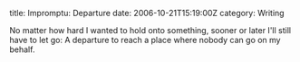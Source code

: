 title: Impromptu: Departure
date: 2006-10-21T15:19:00Z
category: Writing

No matter how hard I wanted to hold onto something, sooner or later I'll still have to let go: A departure to reach a place where nobody can go on my behalf.
